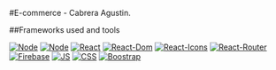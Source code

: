 #E-commerce - Cabrera Agustin.

##Frameworks used and tools

[![Node](https://img.shields.io/badge/node-%2014.17.0-success)](https://reactjs.org/blog/2020/10/20/react-v17.html) [![Node](https://img.shields.io/badge/npm-%206.14.13-success)](https://reactjs.org/blog/2020/10/20/react-v17.html) [![React](https://img.shields.io/badge/react-%2017.0.2-success)](https://reactjs.org/blog/2020/10/20/react-v17.html) [![React-Dom](https://img.shields.io/badge/react--dom-%5E17.0.2-success)](https://reactjs.org/docs/react-dom.html) [![React-Icons](https://img.shields.io/badge/react--icons-%5E4.3.1-success)](https://react-icons.github.io/react-icons/) [![React-Router](https://img.shields.io/badge/react--router--dom-%5E6.0.2-success)](https://www.w3schools.com/react/react_router.asp) [![Firebase](https://img.shields.io/badge/firebase-%5E8.9.1-success)](https://firebase.google.com/)
[![JS](https://img.shields.io/badge/JavaScript-ES2015-success)](https://developer.mozilla.org/en-US/docs/Web/JavaScript) [![CSS](https://img.shields.io/badge/CSS-success)](https://developer.mozilla.org/en-US/docs/Web/CSS) [![Boostrap](https://img.shields.io/badge/Boostrap-success)](https://getbootstrap.com/) 















